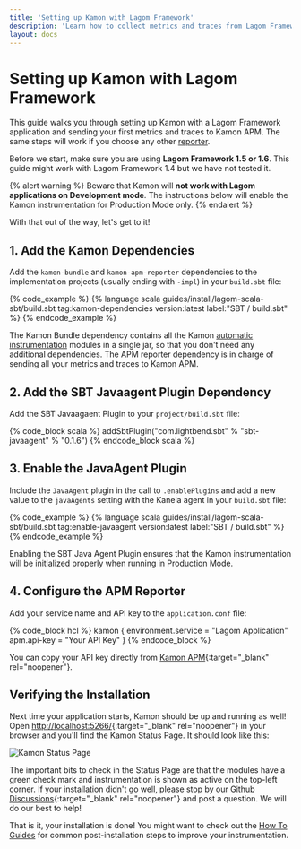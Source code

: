 ```yaml
---
title: 'Setting up Kamon with Lagom Framework'
description: 'Learn how to collect metrics and traces from Lagom Framework apps using Kamon'
layout: docs
---
```


Setting up Kamon with Lagom Framework
=====================================

This guide walks you through setting up Kamon with a Lagom Framework application and sending your first metrics and
traces to Kamon APM. The same steps will work if you choose any other [reporter][reporter].

Before we start, make sure you are using **Lagom Framework 1.5 or 1.6**. This guide might work with Lagom Framework 1.4 
but we have not tested it.

{% alert warning %}
  Beware that Kamon will **not work with Lagom applications on Development mode**. The instructions below will enable
  the Kamon instrumentation for Production Mode only.
{% endalert %}

With that out of the way, let's get to it!


## 1. Add the Kamon Dependencies

Add the `kamon-bundle` and `kamon-apm-reporter` dependencies to the implementation projects (usually ending with `-impl`) 
in your `build.sbt` file:

{% code_example %}
{%   language scala guides/install/lagom-scala-sbt/build.sbt tag:kamon-dependencies version:latest label:"SBT / build.sbt" %}
{% endcode_example %}

The Kamon Bundle dependency contains all the Kamon [automatic instrumentation][automatic-instrumentation] modules in a
single jar, so that you don't need any additional dependencies. The APM reporter dependency is in charge of sending all
your metrics and traces to Kamon APM.


## 2. Add the SBT Javaagent Plugin Dependency

Add the SBT Javaagaent Plugin to your `project/build.sbt` file:

{% code_block scala %}
addSbtPlugin("com.lightbend.sbt" % "sbt-javaagent" % "0.1.6")
{% endcode_block scala %}


## 3. Enable the JavaAgent Plugin

Include the `JavaAgent` plugin in the call to `.enablePlugins` and add a new value to the `javaAgents` setting with the 
Kanela agent in your `build.sbt` file:

{% code_example %}
{%   language scala guides/install/lagom-scala-sbt/build.sbt tag:enable-javaagent version:latest label:"SBT / build.sbt" %}
{% endcode_example %}

Enabling the SBT Java Agent Plugin ensures that the Kamon instrumentation will be initialized properly when running in 
Production Mode.

## 4. Configure the APM Reporter

Add your service name and API key to the `application.conf` file:

{% code_block hcl %}
kamon {
  environment.service = "Lagom Application"
  apm.api-key = "Your API Key"
}
{% endcode_block %}

You can copy your API key directly from [Kamon APM](https://apm.kamon.io/?envinfo=show){:target="_blank" rel="noopener"}.



Verifying the Installation
--------------------------

Next time your application starts, Kamon should be up and running as well! Open [http://localhost:5266/](http://localhost:5266/){:target="_blank" rel="noopener"}
in your browser and you'll find the Kamon Status Page. It should look like this:

<img class="img-fluid" src="/assets/img/kamon-status-page.png" alt="Kamon Status Page">

The important bits to check in the Status Page are that the modules have a green check mark and instrumentation is shown
as active on the top-left corner. If your installation didn't go well, please stop by our [Github Discussions](https://github.com/kamon-io/Kamon/discussions){:target="_blank" rel="noopener"}
and post a question. We will do our best to help!

That is it, your installation is done! You might want to check out the [How To Guides][how-to-guides] for common 
post-installation steps to improve your instrumentation.



[reporter]: ../../../reporters/
[automatic-instrumentation]: ../../../instrumentation/
[how-to-guides]: ../../../guides/#how-to-guides

